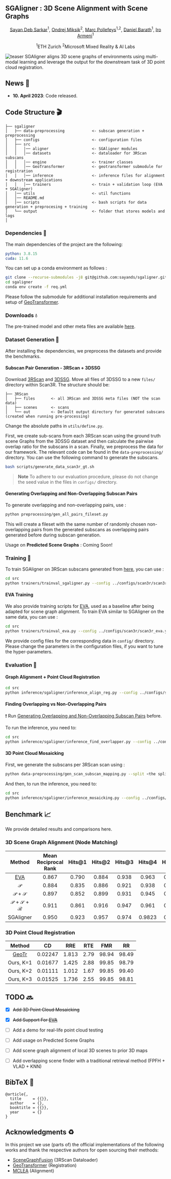 ## SGAligner : 3D Scene Alignment with Scene Graphs
<div align='center'>

<a href="https://sayands.github.io/">Sayan Deb Sarkar</a><sup>1</sup>, <a href="https://miksik.co.uk/">Ondrej Miksik</a><sup>2</sup>, <a href="https://people.inf.ethz.ch/marc.pollefeys/">Marc Pollefeys</a><sup>1,2</sup>, <a href="https://www.linkedin.com/in/d%C3%A1niel-bar%C3%A1th-3a489092/">Daniel Barath</a><sup>1</sup>, <a href="https://ir0.github.io/">Iro Armeni</a><sup>1</sup>

<sup>1</sup>ETH Zurich <sup>2</sup>Microsoft Mixed Reality & AI Labs

</div>

![teaser](https://sayands.github.io/sgaligner/static/images/teaser.png)
SGAligner aligns 3D scene graphs of environments using multi-modal learning and leverage the output for the downstream task of 3D point cloud registration.

## News :newspaper:

* **10. April 2023**: Code released.

## Code Structure :clapper:

```
├── sgaligner
│   ├── data-preprocessing            <- subscan generation + preprocessing
│   ├── configs                       <- configuration files
│   ├── src
│   │   │── aligner                   <- SGAligner modules
│   │   │── datasets                  <- dataloader for 3RScan subscans
│   │   │── engine                    <- trainer classes
│   │   │── GeoTransformer            <- geotransformer submodule for registration
│   │   │── inference                 <- inference files for alignment + downstream applications
│   │   │── trainers                  <- train + validation loop (EVA + SGAligner)
│   │── utils                         <- util functions
│   │── README.md                    
│   │── scripts                       <- bash scripts for data generation + preprocesing + training
│   └── output                        <- folder that stores models and logs
│
```

### Dependencies :memo:

The main dependencies of the project are the following:
```yaml
python: 3.8.15
cuda: 11.6
```
You can set up a conda environment as follows :
```bash
git clone --recurse-submodules -j8 git@github.com:sayands/sgaligner.git
cd sgaligner
conda env create -f req.yml
```

Please follow the submodule for additional installation requirements and setup of [GeoTransformer](https://github.com/sayands/GeoTransformer).

### Downloads :droplet:
The pre-trained model and other meta files are available [here](https://drive.google.com/drive/folders/1elqdbYD5T2686r42lcUHE6SyiFnDsZur?usp=sharing).

### Dataset Generation :hammer:
After installing the dependencies, we preprocess the datasets and provide the benchmarks. 

#### Subscan Pair Generation - 3RScan + 3DSSG
Download [3RScan](https://github.com/WaldJohannaU/3RScan) and [3DSSG](https://3dssg.github.io/). Move all files of 3DSSG to a new ``files/`` directory within Scan3R. The structure should be:

```
├── 3RScan
│   ├── files       <- all 3RScan and 3DSSG meta files (NOT the scan data)  
│   ├── scenes      <- scans
│   └── out         <- Default output directory for generated subscans (created when running pre-processing)
```

Change the absolute paths in ``utils/define.py``.

First, we create sub-scans from each 3RScan scan using the ground truth scene Graphs from the 3DSSG dataset and then calculate the pairwise overlap ratio for the subscans in a scan. Finally, we preprocess the data for our framework. The relevant code can be found in the ``data-preprocessing/`` directory. You can use the following command to generate the subscans.

```bash
bash scripts/generate_data_scan3r_gt.sh
```
> __Note__ To adhere to our evaluation procedure, please do not change the seed value in the files in ``configs/`` directory. 

#### Generating Overlapping and Non-Overlapping Subscan Pairs
To generate overlapping and non-overlapping pairs, use : 

```bash
python preprocessing/gen_all_pairs_fileset.py
```
This will create a fileset with the same number of randomly chosen non-overlapping pairs from the generated subscans as overlapping pairs generated before during subscan generation.

Usage on **Predicted Scene Graphs** : Coming Soon! 

### Training :bullettrain_side:
To train SGAligner on 3RScan subscans generated from [here](#dataset-generation-hammer), you can use :

```bash
cd src
python trainers/trainval_sgaligner.py --config ../configs/scan3r/scan3r_ground_truth.yaml
```

#### EVA Training
We also provide training scripts for [EVA](https://arxiv.org/abs/2009.13603), used as a baseline after being adapted for scene graph alignment. To train EVA similar to SGAligner on the same data, you can use :

```bash
cd src
python trainers/trainval_eva.py --config ../configs/scan3r/scan3r_eva.yaml
```


We provide config files for the corresponding data in ``config/`` directory. Please change the parameters in the configuration files, if you want to tune the hyper-parameters.

### Evaluation :vertical_traffic_light:
#### Graph Alignment + Point Cloud Registration

```bash
cd src
python inference/sgaligner/inference_align_reg.py --config ../configs/scan3r/scan3r_ground_truth.yaml --snapshot <path to SGAligner trained model> --reg_snapshot <path to GeoTransformer model trained on 3DMatch>
```

#### Finding Overlapping vs Non-Overlapping Pairs
:heavy_exclamation_mark: Run [Generating Overlapping and Non-Overlapping Subscan Pairs](#Generating-Overlapping-and-Non-Overlapping-Subscan-Pairs) before.

To run the inference, you need to:

```bash
cd src
python inference/sgaligner/inference_find_overlapper.py --config ../configs/scan3r/scan3r_gt_w_wo_overlap.yaml --snapshot <path to SGAligner trained model> --reg_snapshot <path to GeoTransformer model trained on 3DMatch>
```

#### 3D Point Cloud Mosaicking
First, we generate the subscans per 3RScan scan using : 

```bash
python data-preprocessing/gen_scan_subscan_mapping.py --split <the split you want to generate the mapping for>
```

And then, to run the inference, you need to:

```bash
cd src
python inference/sgaligner/inference_mosaicking.py --config ../configs/scan3r/scan3r_gt_mosaicking.yaml --snapshot <path to SGAligner trained model> --reg_snapshot <path to GeoTransformer model trained on 3DMatch>
```

## Benchmark :chart_with_upwards_trend:
We provide detailed results and comparisons here.

### 3D Scene Graph Alignment (Node Matching)
| Method | Mean Reciprocal Rank | Hits@1 | Hits@2 | Hits@3 | Hits@4 | Hits@5 |
|:-:|:-:|:-:|:-:|:-:|:-:|:-:|
| [EVA](https://github.com/cambridgeltl/eva) | 0.867 | 0.790 | 0.884 | 0.938 | 0.963 | 0.977 | 
| $\mathcal{P}$ | 0.884 | 0.835 | 0.886 | 0.921 | 0.938 | 0.951 |
| $\mathcal{P}$ + $\mathcal{S}$ | 0.897 | 0.852 | 0.899 | 0.931 | 0.945 | 0.955 |
| $\mathcal{P}$ + $\mathcal{S}$ + $\mathcal{R}$ | 0.911 | 0.861 | 0.916 | 0.947 | 0.961 | 0.970 |
| SGAligner | 0.950 | 0.923 | 0.957 | 0.974 | 0.9823 | 0.987 |

### 3D Point Cloud Registration
| Method | CD | RRE | RTE | FMR | RR |
|:-:|:-:|:-:|:-:|:-:|:-:|
| [GeoTr](https://github.com/qinzheng93/GeoTransformer) | 0.02247	| 1.813 | 2.79 | 98.94 | 98.49 |
| Ours, K=1 | 0.01677 | 1.425 | 2.88 | 99.85 | 98.79 |
| Ours, K=2 | 0.01111 | 1.012 | 1.67 | 99.85 | 99.40 |
| Ours, K=3 | 0.01525 | 1.736 | 2.55 | 99.85 | 98.81 | 

## TODO :soon:
- [X] ~~Add 3D Point Cloud Mosaicking~~
- [X] ~~Add Support For [EVA](https://github.com/cambridgeltl/eva)~~
- [ ] Add a demo for real-life point cloud testing
- [ ] Add usage on Predicted Scene Graphs
- [ ] Add scene graph alignment of local 3D scenes to prior 3D maps
- [ ] Add overlapping scene finder with a traditional retrieval method (FPFH + VLAD + KNN)


## BibTeX :pray:
```
@article{,
  title     = {{}},
  author    = {},
  booktitle = {{}},
  year      = {}
}
```
## Acknowledgments :recycle:
In this project we use (parts of) the official implementations of the following works and thank the respective authors for open sourcing their methods: 

- [SceneGraphFusion](https://github.com/ShunChengWu/3DSSG) (3RScan Dataloader)
- [GeoTransformer](https://github.com/qinzheng93/GeoTransformer) (Registration)
- [MCLEA](https://github.com/lzxlin/MCLEA) (Alignment)
